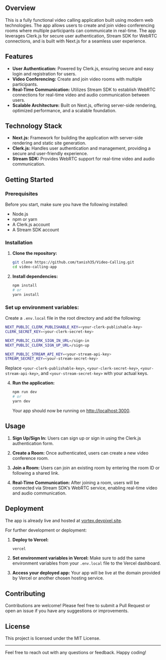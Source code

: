 ## Overview

This is a fully functional video calling application built using modern web technologies. The app allows users to create and join video conferencing rooms where multiple participants can communicate in real-time. The app leverages Clerk.js for secure user authentication, Stream SDK for WebRTC connections, and is built with Next.js for a seamless user experience.

## Features

- **User Authentication:** Powered by Clerk.js, ensuring secure and easy login and registration for users.
- **Video Conferencing:** Create and join video rooms with multiple participants.
- **Real-Time Communication:** Utilizes Stream SDK to establish WebRTC connections for real-time video and audio communication between users.
- **Scalable Architecture:** Built on Next.js, offering server-side rendering, optimized performance, and a scalable foundation.

## Technology Stack

- **Next.js:** Framework for building the application with server-side rendering and static site generation.
- **Clerk.js:** Handles user authentication and management, providing a secure and user-friendly experience.
- **Stream SDK:** Provides WebRTC support for real-time video and audio communication.

## Getting Started

### Prerequisites

Before you start, make sure you have the following installed:

- Node.js
- npm or yarn
- A Clerk.js account
- A Stream SDK account

### Installation

1. **Clone the repository:**
   ```bash
   git clone https://github.com/tanish35/Video-Calling.git
   cd video-calling-app
   ```

2. **Install dependencies:**
   ```bash
   npm install
   # or
   yarn install
   ```

### Set up environment variables:

Create a `.env.local` file in the root directory and add the following:

```bash
NEXT_PUBLIC_CLERK_PUBLISHABLE_KEY=<your-clerk-publishable-key>
CLERK_SECRET_KEY=<your-clerk-secret-key>

NEXT_PUBLIC_CLERK_SIGN_IN_URL=/sign-in
NEXT_PUBLIC_CLERK_SIGN_UP_URL=/sign-up

NEXT_PUBLIC_STREAM_API_KEY=<your-stream-api-key>
STREAM_SECRET_KEY=<your-stream-secret-key>
```

Replace `<your-clerk-publishable-key>`, `<your-clerk-secret-key>`, `<your-stream-api-key>`, and `<your-stream-secret-key>` with your actual keys.

4. **Run the application:**
   ```bash
   npm run dev
   # or
   yarn dev
   ```

   Your app should now be running on [http://localhost:3000](http://localhost:3000).

## Usage

1. **Sign Up/Sign In:**
   Users can sign up or sign in using the Clerk.js authentication form.

2. **Create a Room:**
   Once authenticated, users can create a new video conference room.

3. **Join a Room:**
   Users can join an existing room by entering the room ID or following a shared link.

4. **Real-Time Communication:**
   After joining a room, users will be connected via Stream SDK’s WebRTC service, enabling real-time video and audio communication.

## Deployment

The app is already live and hosted at [vortex.devpixel.site](https://vortex.devpixel.site). 

For further development or deployment:

1. **Deploy to Vercel:**
   ```bash
   vercel
   ```

2. **Set environment variables in Vercel:**
   Make sure to add the same environment variables from your `.env.local` file to the Vercel dashboard.

3. **Access your deployed app:**
   Your app will be live at the domain provided by Vercel or another chosen hosting service.

## Contributing

Contributions are welcome! Please feel free to submit a Pull Request or open an issue if you have any suggestions or improvements.

## License

This project is licensed under the MIT License.

---

Feel free to reach out with any questions or feedback. Happy coding!
